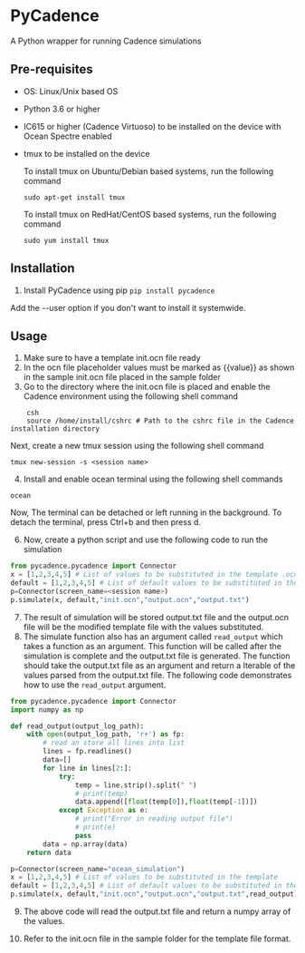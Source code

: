 # PyCadence
 A Python wrapper for running Cadence simulations

## Pre-requisites
- OS: Linux/Unix based OS
- Python 3.6 or higher
- IC615 or higher (Cadence Virtuoso) to be installed on the device with Ocean Spectre enabled
- tmux to be installed on the device
  
    To install tmux on Ubuntu/Debian based systems, run the following command
    ```shell
    sudo apt-get install tmux
    ```
    
    To install tmux on RedHat/CentOS based systems, run the following command
    ```shell
    sudo yum install tmux
    ```

## Installation
1. Install PyCadence using pip
```pip install pycadence```

Add the --user option if you don't want to install it systemwide.



## Usage
1. Make sure to have a template init.ocn file ready
2. In the ocn file placeholder values must be marked as {{value}} as shown in the sample init.ocn file placed in the sample folder
3. Go to the directory where the init.ocn file is placed and enable the Cadence environment using the following shell command
```shell
    csh
    source /home/install/cshrc # Path to the cshrc file in the Cadence installation directory
```
Next, create a new tmux session using the following shell command

```shell
tmux new-session -s <session name>
```
4. Install and enable ocean terminal using the following shell commands
```shell
ocean
```
Now, The terminal can be detached or left running in the background. To detach the terminal, press Ctrl+b and then press d.

6. Now, create a python script and use the following code to run the simulation

```python
from pycadence.pycadence import Connector
x = [1,2,3,4,5] # List of values to be substituted in the template .ocn file
default = [1,2,3,4,5] # List of default values to be substituted in the template in case no value is provided
p=Connector(screen_name=<session name>)
p.simulate(x, default,"init.ocn","output.ocn","output.txt")
```
7. The result of simulation will be stored output.txt file and the output.ocn file will be the modified template file with the values substituted.
8. The simulate function also has an argument called `read_output` which takes a function as an argument. This function will be called after the simulation is complete and the output.txt file is generated. The function should take the output.txt file as an argument and return a Iterable of the values parsed from the output.txt file. The following code demonstrates how to use the `read_output` argument.

```python
from pycadence.pycadence import Connector
import numpy as np

def read_output(output_log_path):
    with open(output_log_path, 'r+') as fp:
        # read an store all lines into list
        lines = fp.readlines()
        data=[]
        for line in lines[2:]:
            try:
                temp = line.strip().split(" ")
                # print(temp)
                data.append([float(temp[0]),float(temp[-1])])
            except Exception as e:
                # print("Error in reading output file")
                # print(e)
                pass
        data = np.array(data)
    return data

p=Connector(screen_name="ocean_simulation")
x = [1,2,3,4,5] # List of values to be substituted in the template
default = [1,2,3,4,5] # List of default values to be substituted in the template in case of error
p.simulate(x, default,"init.ocn","output.ocn","output.txt",read_output)
```
9. The above code will read the output.txt file and return a numpy array of the values.

10. Refer to the init.ocn file in the sample folder for the template file format.

